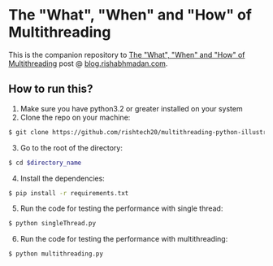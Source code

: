 # The "What", "When" and "How" of Multithreading

This is the companion repository to [The "What", "When" and "How" of Multithreading](https://blog.rishabhmadan.com/posts/the-what-when-and-how-of-multithreading) post @ [blog.rishabhmadan.com](https://blog.rishabhmadan.com).

## How to run this?

1. Make sure you have python3.2 or greater installed on your system
2. Clone the repo on your machine:

```Bash
$ git clone https://github.com/rishtech20/multithreading-python-illustration.git
```

3. Go to the root of the directory:

```Bash
$ cd $directory_name
```

4. Install the dependencies:

```Bash
$ pip install -r requirements.txt
```

5. Run the code for testing the performance with single thread:

```Bash
$ python singleThread.py
```

6. Run the code for testing the performance with multithreading:

```Bash
$ python multithreading.py
```
